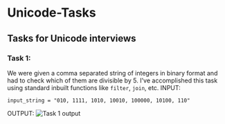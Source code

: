 # Unicode-Tasks
## Tasks for Unicode interviews

### Task 1:
We were given a comma separated string of integers in binary format and had to check which of them are divisible by 5. I've accomplished this task using standard inbuilt functions like `filter`, `join`, etc.
INPUT: 
```
input_string = "010, 1111, 1010, 10010, 100000, 10100, 110"
```
OUTPUT:
![Task 1 output](https://www.github.com/nilaybhatia/Uni-Tasks/images/task_1_output.png)



